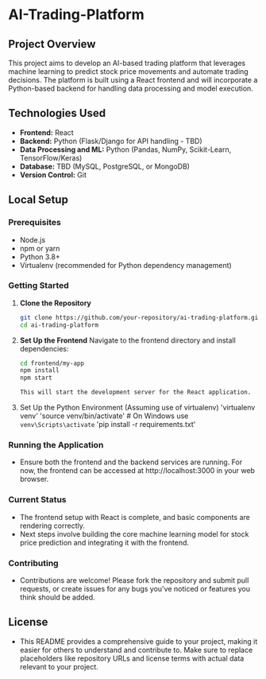 # AI-Trading-Platform

## Project Overview
This project aims to develop an AI-based trading platform that leverages machine learning to predict stock price movements and automate trading decisions. The platform is built using a React frontend and will incorporate a Python-based backend for handling data processing and model execution.

## Technologies Used
- **Frontend:** React
- **Backend:** Python (Flask/Django for API handling - TBD)
- **Data Processing and ML:** Python (Pandas, NumPy, Scikit-Learn, TensorFlow/Keras)
- **Database:** TBD (MySQL, PostgreSQL, or MongoDB)
- **Version Control:** Git

## Local Setup

### Prerequisites
- Node.js
- npm or yarn
- Python 3.8+
- Virtualenv (recommended for Python dependency management)

### Getting Started
1. **Clone the Repository**
   ```bash
   git clone https://github.com/your-repository/ai-trading-platform.git
   cd ai-trading-platform

2. **Set Up the Frontend**
    Navigate to the frontend directory and install dependencies: 
    ```bash
    cd frontend/my-app
    npm install
    npm start
    
    This will start the development server for the React application.

3. Set Up the Python Environment (Assuming use of virtualenv)
    'virtualenv venv'
    'source venv/bin/activate'  # On Windows use `venv\Scripts\activate`
    'pip install -r requirements.txt'

### Running the Application
- Ensure both the frontend and the backend services are running. For now, the frontend can be accessed at http://localhost:3000 in your web browser.

### Current Status
- The frontend setup with React is complete, and basic components are rendering correctly.
- Next steps involve building the core machine learning model for stock price prediction and integrating it with the frontend.

### Contributing
- Contributions are welcome! Please fork the repository and submit pull requests, or create issues for any bugs you've noticed or features you think should be added.

## License
- This README provides a comprehensive guide to your project, making it easier for others to understand and contribute to. Make sure to replace placeholders like repository URLs and license terms with actual data relevant to your project.
